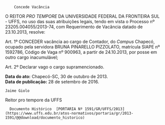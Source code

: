         Concede Vacância  

O REITOR *PRO TEMPORE* DA UNIVERSIDADE FEDERAL DA FRONTEIRA SUL - UFFS, no uso das suas atribuições legais, tendo em vista o Processo nº 23205.004055/2013-74, com Requerimento de Vacância datado de 23.10.2013, resolve:

 Art. 1º CONCEDER vacância ao cargo de Contador, do *Campus* Chapecó, ocupado pela servidora BRUNA PINARELLO PIZZOLATO, matrícula SIAPE nº 1592786, Código de Vaga nº 900963, a partir de 24.10.2013, por posse em outro cargo inacumulável;

 Art. 2º Declarar vago o cargo supramencionado.

  

   **Data do ato:** Chapecó-SC, 30 de outubro de 2013.   
 **Data de publicação:**  28 de setembro de 2016. 

    Jaime Giolo   
 Reitor pro tempore da UFFS 

      Documento Histórico  [PORTARIA Nº 1591/GR/UFFS/2013](https://www.uffs.edu.br/atos-normativos/portaria/gr/2013-1591/@@download/documento_historico)     
      